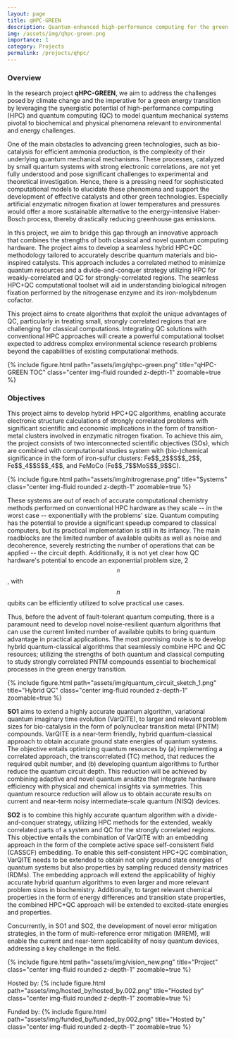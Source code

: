 ```yaml
---
layout: page
title: qHPC-GREEN
description: Quantum-enhanced high-performance computing for the green energy transition
img: /assets/img/qhpc-green.png
importance: 1
category: Projects
permalink: /projects/qhpc/
---
```

<h3>Overview</h3> 
In the research project <b>qHPC-GREEN</b>, we aim to address the challenges posed by climate change and the imperative for a green energy transition by leveraging the synergistic potential of high-performance computing (HPC) and quantum computing (QC) to model quantum mechanical systems pivotal to biochemical and physical phenomena relevant to environmental and energy challenges.

One of the main obstacles to advancing green technologies, such as bio-catalysis for efficient ammonia production, is the complexity of their underlying quantum mechanical mechanisms. These processes, catalyzed by small quantum systems with strong electronic correlations, are not yet fully understood and pose significant challenges to experimental and theoretical investigation. Hence, there is a pressing need for sophisticated computational models to elucidate these phenomena and support the development of effective catalysts and other green technologies. Especially artificial enzymatic nitrogen fixation at lower temperatures and pressures would offer a more sustainable alternative to the energy-intensive Haber-Bosch process, thereby drastically reducing greenhouse gas emissions.

In this project, we aim to bridge this gap through an innovative approach that combines the strengths of both classical and novel quantum computing hardware. The project aims to develop a seamless hybrid HPC+QC methodology tailored to accurately describe quantum materials and bio-inspired catalysts. This approach includes a correlated method to minimize quantum resources and a divide-and-conquer strategy utilizing HPC for weakly-correlated and QC for strongly-correlated regions. The seamless HPC+QC computational toolset will aid in understanding biological nitrogen fixation performed by the nitrogenase enzyme and its iron-molybdenum cofactor. 

This project aims to create algorithms that exploit the unique advantages of QC, particularly in treating small, strongly correlated regions that are challenging for classical computations. Integrating QC solutions with conventional HPC approaches will create a powerful computational toolset expected to address complex environmental science research problems beyond the capabilities of existing computational methods.

{% include figure.html path="assets/img/qhpc-green.png" title="qHPC-GREEN TOC" class="center img-fluid rounded z-depth-1" zoomable=true %} 

<h3>Objectives</h3>
This project aims to develop hybrid HPC+QC algorithms, enabling accurate electronic structure calculations of strongly correlated problems with significant scientific and economic implications in the form of transition-metal clusters involved in enzymatic nitrogen fixation.
To achieve this aim, the project consists of two interconnected scientific objectives (SOs), which are combined with computational studies system with (bio-)chemical significance in the form of iron-sulfur clusters: Fe$$_2$$S$$_2$$, Fe$$_4$$S$$_4$$, and FeMoCo (Fe$$_7$$MoS$$_9$$C).


{% include figure.html path="assets/img/nitrogrenase.png" title="Systems" class="center img-fluid rounded z-depth-1" zoomable=true %} 

These systems are out of reach of accurate computational chemistry methods performed on conventional HPC hardware as they scale -- in the worst case -- exponentially with the problems' size. Quantum computing has the potential to provide a significant speedup compared to classical computers, but its practical implementation is still in its infancy.
The main roadblocks are the limited number of available qubits as well as noise and decoherence, severely restricting the number of operations that can be applied -- the circuit depth. Additionally, it is not yet clear how QC hardware's potential to encode an exponential problem size, 2$$^n$$, with $$n$$ qubits can be efficiently utilized to solve practical use cases. 

Thus, before the advent of fault-tolerant quantum computing, there is a paramount need to develop novel noise-resilient quantum algorithms that can use the current limited number of available qubits to bring quantum advantage in practical applications. The most promising route is to develop hybrid quantum-classical algorithms that seamlessly combine HPC and QC resources; utilizing the strengths of both quantum and classical computing to study strongly correlated PNTM compounds essential to biochemical processes in the green energy transition.

{% include figure.html path="assets/img/quantum_circuit_sketch_1.png" title="Hybrid QC" class="center img-fluid rounded z-depth-1" zoomable=true %} 

<b>SO1</b> aims to extend a highly accurate quantum algorithm, variational quantum imaginary time evolution (VarQITE), to larger and relevant problem sizes for bio-catalysis in the form of polynuclear transition metal (PNTM) compounds. VarQITE is a near-term friendly, hybrid quantum-classical approach to obtain accurate ground state energies of quantum systems. The objective entails optimizing quantum resources by (a) implementing a correlated approach, the transcorrelated (TC) method, that reduces the required qubit number, and (b) developing quantum algorithms to further reduce the quantum circuit depth.
This reduction will be achieved by combining adaptive and novel quantum ansätze that integrate hardware efficiency with physical and chemical insights via symmetries. This quantum resource reduction will allow us to obtain accurate results on current and near-term noisy intermediate-scale quantum (NISQ) devices.

<b>SO2</b> is to combine this highly accurate quantum algorithm with a divide-and-conquer strategy, utilizing HPC methods for the extended, weakly correlated parts of a system and QC for the strongly correlated regions. This objective entails the combination of VarQITE with an embedding approach in the form of the complete active space self-consistent field (CASSCF) embedding. To enable this self-consistent HPC+QC combination, VarQITE needs to be extended to obtain not only ground state energies of quantum systems but also properties by sampling reduced density matrices (RDMs). The embedding approach will extend the applicability of highly accurate hybrid quantum algorithms to even larger and more relevant problem sizes in biochemistry. Additionally, to target relevant chemical properties in the form of energy differences and transition state properties,  the combined HPC+QC approach will be extended to excited-state energies and properties.

Concurrently, in SO1 and SO2, the development of novel error mitigation strategies, in the form of multi-reference error mitigation (MREM), will enable the current and near-term applicability of noisy quantum devices, addressing a key challenge in the field.

{% include figure.html path="assets/img/vision_new.png" title="Project" class="center img-fluid rounded z-depth-1" zoomable=true %} 

Hosted by:
{% include figure.html path="assets/img/hosted_by/hosted_by.002.png" title="Hosted by" class="center img-fluid rounded z-depth-1" zoomable=true %} 

Funded by:
{% include figure.html path="assets/img/funded_by/funded_by.002.png" title="Hosted by" class="center img-fluid rounded z-depth-1" zoomable=true %} 

